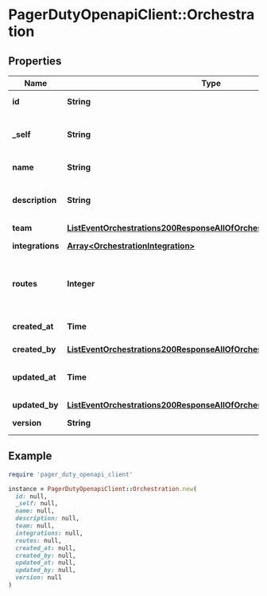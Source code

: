 # PagerDutyOpenapiClient::Orchestration

## Properties

| Name | Type | Description | Notes |
| ---- | ---- | ----------- | ----- |
| **id** | **String** | ID of the Orchestration. | [optional][readonly] |
| **_self** | **String** | The API show URL at which the object is accessible | [optional][readonly] |
| **name** | **String** | Name of the Orchestration. | [optional] |
| **description** | **String** | A description of this Orchestration&#39;s purpose. | [optional] |
| **team** | [**ListEventOrchestrations200ResponseAllOfOrchestrationsInnerTeam**](ListEventOrchestrations200ResponseAllOfOrchestrationsInnerTeam.md) |  | [optional] |
| **integrations** | [**Array&lt;OrchestrationIntegration&gt;**](OrchestrationIntegration.md) |  | [optional][readonly] |
| **routes** | **Integer** | Number of different Service Orchestration being routed to | [optional][readonly] |
| **created_at** | **Time** | The date the Orchestration was created at. | [optional][readonly] |
| **created_by** | [**ListEventOrchestrations200ResponseAllOfOrchestrationsInnerCreatedBy**](ListEventOrchestrations200ResponseAllOfOrchestrationsInnerCreatedBy.md) |  | [optional] |
| **updated_at** | **Time** | The date the Orchestration was last updated. | [optional][readonly] |
| **updated_by** | [**ListEventOrchestrations200ResponseAllOfOrchestrationsInnerUpdatedBy**](ListEventOrchestrations200ResponseAllOfOrchestrationsInnerUpdatedBy.md) |  | [optional] |
| **version** | **String** | Version of the Orchestration. | [optional][readonly] |

## Example

```ruby
require 'pager_duty_openapi_client'

instance = PagerDutyOpenapiClient::Orchestration.new(
  id: null,
  _self: null,
  name: null,
  description: null,
  team: null,
  integrations: null,
  routes: null,
  created_at: null,
  created_by: null,
  updated_at: null,
  updated_by: null,
  version: null
)
```

